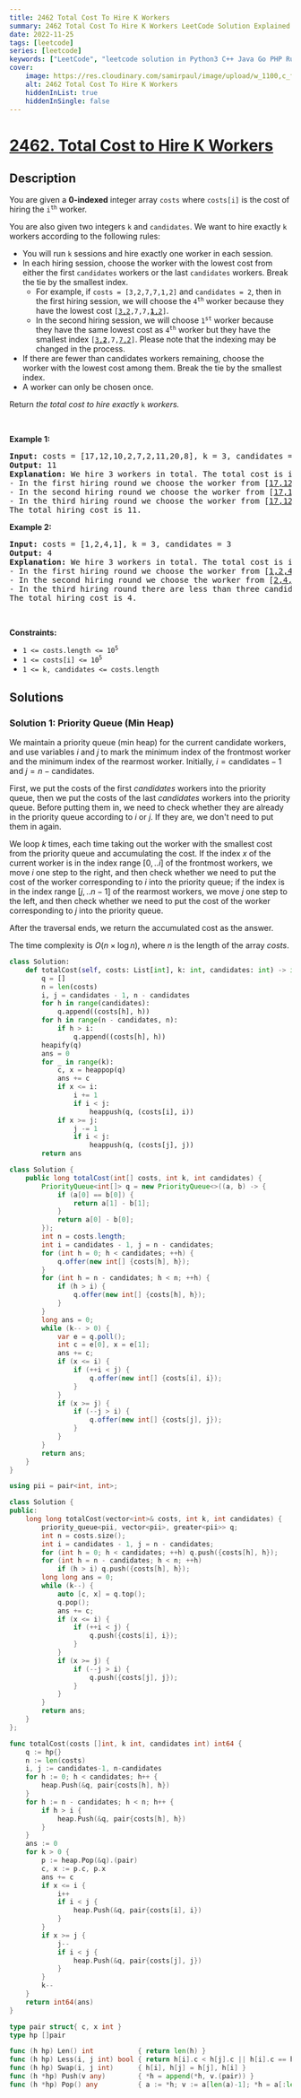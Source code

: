```yaml
---
title: 2462 Total Cost To Hire K Workers
summary: 2462 Total Cost To Hire K Workers LeetCode Solution Explained
date: 2022-11-25
tags: [leetcode]
series: [leetcode]
keywords: ["LeetCode", "leetcode solution in Python3 C++ Java Go PHP Ruby Swift TypeScript Rust C# JavaScript C", "2462 Total Cost To Hire K Workers LeetCode Solution Explained in all languages"]
cover:
    image: https://res.cloudinary.com/samirpaul/image/upload/w_1100,c_fit,co_rgb:FFFFFF,l_text:Arial_75_bold:2462 Total Cost To Hire K Workers - Solution Explained/problem-solving.webp
    alt: 2462 Total Cost To Hire K Workers
    hiddenInList: true
    hiddenInSingle: false
---
```



# [2462. Total Cost to Hire K Workers](https://leetcode.com/problems/total-cost-to-hire-k-workers)


## Description

<p>You are given a <strong>0-indexed</strong> integer array <code>costs</code> where <code>costs[i]</code> is the cost of hiring the <code>i<sup>th</sup></code> worker.</p>

<p>You are also given two integers <code>k</code> and <code>candidates</code>. We want to hire exactly <code>k</code> workers according to the following rules:</p>

<ul>
	<li>You will run <code>k</code> sessions and hire exactly one worker in each session.</li>
	<li>In each hiring session, choose the worker with the lowest cost from either the first <code>candidates</code> workers or the last <code>candidates</code> workers. Break the tie by the smallest index.
	<ul>
		<li>For example, if <code>costs = [3,2,7,7,1,2]</code> and <code>candidates = 2</code>, then in the first hiring session, we will choose the <code>4<sup>th</sup></code> worker because they have the lowest cost <code>[<u>3,2</u>,7,7,<u><strong>1</strong>,2</u>]</code>.</li>
		<li>In the second hiring session, we will choose <code>1<sup>st</sup></code> worker because they have the same lowest cost as <code>4<sup>th</sup></code> worker but they have the smallest index <code>[<u>3,<strong>2</strong></u>,7,<u>7,2</u>]</code>. Please note that the indexing may be changed in the process.</li>
	</ul>
	</li>
	<li>If there are fewer than candidates workers remaining, choose the worker with the lowest cost among them. Break the tie by the smallest index.</li>
	<li>A worker can only be chosen once.</li>
</ul>

<p>Return <em>the total cost to hire exactly </em><code>k</code><em> workers.</em></p>

<p>&nbsp;</p>
<p><strong class="example">Example 1:</strong></p>

<pre>
<strong>Input:</strong> costs = [17,12,10,2,7,2,11,20,8], k = 3, candidates = 4
<strong>Output:</strong> 11
<strong>Explanation:</strong> We hire 3 workers in total. The total cost is initially 0.
- In the first hiring round we choose the worker from [<u>17,12,10,2</u>,7,<u>2,11,20,8</u>]. The lowest cost is 2, and we break the tie by the smallest index, which is 3. The total cost = 0 + 2 = 2.
- In the second hiring round we choose the worker from [<u>17,12,10,7</u>,<u>2,11,20,8</u>]. The lowest cost is 2 (index 4). The total cost = 2 + 2 = 4.
- In the third hiring round we choose the worker from [<u>17,12,10,7,11,20,8</u>]. The lowest cost is 7 (index 3). The total cost = 4 + 7 = 11. Notice that the worker with index 3 was common in the first and last four workers.
The total hiring cost is 11.
</pre>

<p><strong class="example">Example 2:</strong></p>

<pre>
<strong>Input:</strong> costs = [1,2,4,1], k = 3, candidates = 3
<strong>Output:</strong> 4
<strong>Explanation:</strong> We hire 3 workers in total. The total cost is initially 0.
- In the first hiring round we choose the worker from [<u>1,2,4,1</u>]. The lowest cost is 1, and we break the tie by the smallest index, which is 0. The total cost = 0 + 1 = 1. Notice that workers with index 1 and 2 are common in the first and last 3 workers.
- In the second hiring round we choose the worker from [<u>2,4,1</u>]. The lowest cost is 1 (index 2). The total cost = 1 + 1 = 2.
- In the third hiring round there are less than three candidates. We choose the worker from the remaining workers [<u>2,4</u>]. The lowest cost is 2 (index 0). The total cost = 2 + 2 = 4.
The total hiring cost is 4.
</pre>

<p>&nbsp;</p>
<p><strong>Constraints:</strong></p>

<ul>
	<li><code>1 &lt;= costs.length &lt;= 10<sup>5 </sup></code></li>
	<li><code>1 &lt;= costs[i] &lt;= 10<sup>5</sup></code></li>
	<li><code>1 &lt;= k, candidates &lt;= costs.length</code></li>
</ul>

## Solutions

### Solution 1: Priority Queue (Min Heap)

We maintain a priority queue (min heap) for the current candidate workers, and use variables $i$ and $j$ to mark the minimum index of the frontmost worker and the minimum index of the rearmost worker. Initially, $i = \text{candidates} - 1$ and $j = n - \text{candidates}$.

First, we put the costs of the first $candidates$ workers into the priority queue, then we put the costs of the last $candidates$ workers into the priority queue. Before putting them in, we need to check whether they are already in the priority queue according to $i$ or $j$. If they are, we don't need to put them in again.

We loop $k$ times, each time taking out the worker with the smallest cost from the priority queue and accumulating the cost. If the index $x$ of the current worker is in the index range $[0,..i]$ of the frontmost workers, we move $i$ one step to the right, and then check whether we need to put the cost of the worker corresponding to $i$ into the priority queue; if the index is in the index range $[j,..n-1]$ of the rearmost workers, we move $j$ one step to the left, and then check whether we need to put the cost of the worker corresponding to $j$ into the priority queue.

After the traversal ends, we return the accumulated cost as the answer.

The time complexity is $O(n \times \log n)$, where $n$ is the length of the array $costs$.

<!-- tabs:start -->

```python
class Solution:
    def totalCost(self, costs: List[int], k: int, candidates: int) -> int:
        q = []
        n = len(costs)
        i, j = candidates - 1, n - candidates
        for h in range(candidates):
            q.append((costs[h], h))
        for h in range(n - candidates, n):
            if h > i:
                q.append((costs[h], h))
        heapify(q)
        ans = 0
        for _ in range(k):
            c, x = heappop(q)
            ans += c
            if x <= i:
                i += 1
                if i < j:
                    heappush(q, (costs[i], i))
            if x >= j:
                j -= 1
                if i < j:
                    heappush(q, (costs[j], j))
        return ans
```

```java
class Solution {
    public long totalCost(int[] costs, int k, int candidates) {
        PriorityQueue<int[]> q = new PriorityQueue<>((a, b) -> {
            if (a[0] == b[0]) {
                return a[1] - b[1];
            }
            return a[0] - b[0];
        });
        int n = costs.length;
        int i = candidates - 1, j = n - candidates;
        for (int h = 0; h < candidates; ++h) {
            q.offer(new int[] {costs[h], h});
        }
        for (int h = n - candidates; h < n; ++h) {
            if (h > i) {
                q.offer(new int[] {costs[h], h});
            }
        }
        long ans = 0;
        while (k-- > 0) {
            var e = q.poll();
            int c = e[0], x = e[1];
            ans += c;
            if (x <= i) {
                if (++i < j) {
                    q.offer(new int[] {costs[i], i});
                }
            }
            if (x >= j) {
                if (--j > i) {
                    q.offer(new int[] {costs[j], j});
                }
            }
        }
        return ans;
    }
}
```

```cpp
using pii = pair<int, int>;

class Solution {
public:
    long long totalCost(vector<int>& costs, int k, int candidates) {
        priority_queue<pii, vector<pii>, greater<pii>> q;
        int n = costs.size();
        int i = candidates - 1, j = n - candidates;
        for (int h = 0; h < candidates; ++h) q.push({costs[h], h});
        for (int h = n - candidates; h < n; ++h)
            if (h > i) q.push({costs[h], h});
        long long ans = 0;
        while (k--) {
            auto [c, x] = q.top();
            q.pop();
            ans += c;
            if (x <= i) {
                if (++i < j) {
                    q.push({costs[i], i});
                }
            }
            if (x >= j) {
                if (--j > i) {
                    q.push({costs[j], j});
                }
            }
        }
        return ans;
    }
};
```

```go
func totalCost(costs []int, k int, candidates int) int64 {
	q := hp{}
	n := len(costs)
	i, j := candidates-1, n-candidates
	for h := 0; h < candidates; h++ {
		heap.Push(&q, pair{costs[h], h})
	}
	for h := n - candidates; h < n; h++ {
		if h > i {
			heap.Push(&q, pair{costs[h], h})
		}
	}
	ans := 0
	for k > 0 {
		p := heap.Pop(&q).(pair)
		c, x := p.c, p.x
		ans += c
		if x <= i {
			i++
			if i < j {
				heap.Push(&q, pair{costs[i], i})
			}
		}
		if x >= j {
			j--
			if i < j {
				heap.Push(&q, pair{costs[j], j})
			}
		}
		k--
	}
	return int64(ans)
}

type pair struct{ c, x int }
type hp []pair

func (h hp) Len() int           { return len(h) }
func (h hp) Less(i, j int) bool { return h[i].c < h[j].c || h[i].c == h[j].c && h[i].x < h[j].x }
func (h hp) Swap(i, j int)      { h[i], h[j] = h[j], h[i] }
func (h *hp) Push(v any)        { *h = append(*h, v.(pair)) }
func (h *hp) Pop() any          { a := *h; v := a[len(a)-1]; *h = a[:len(a)-1]; return v }
```

<!-- tabs:end -->

<!-- end -->
